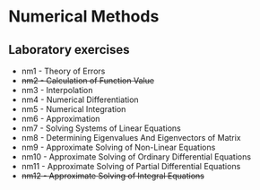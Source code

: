 # Numerical Methods
## Laboratory exercises

- nm1 - Theory of Errors
- ~~nm2 - Calculation of Function Value~~
- nm3 - Interpolation
- nm4 - Numerical Differentiation
- nm5 - Numerical Integration
- nm6 - Approximation
- nm7 - Solving Systems of Linear Equations
- nm8 - Determining Eigenvalues And Eigenvectors of Matrix
- nm9 - Approximate Solving of Non-Linear Equations
- nm10 - Approximate Solving of Ordinary Differential Equations
- nm11 - Approximate Solving of Partial Differential Equations
- ~~nm12 - Approximate Solving of Integral Equations~~